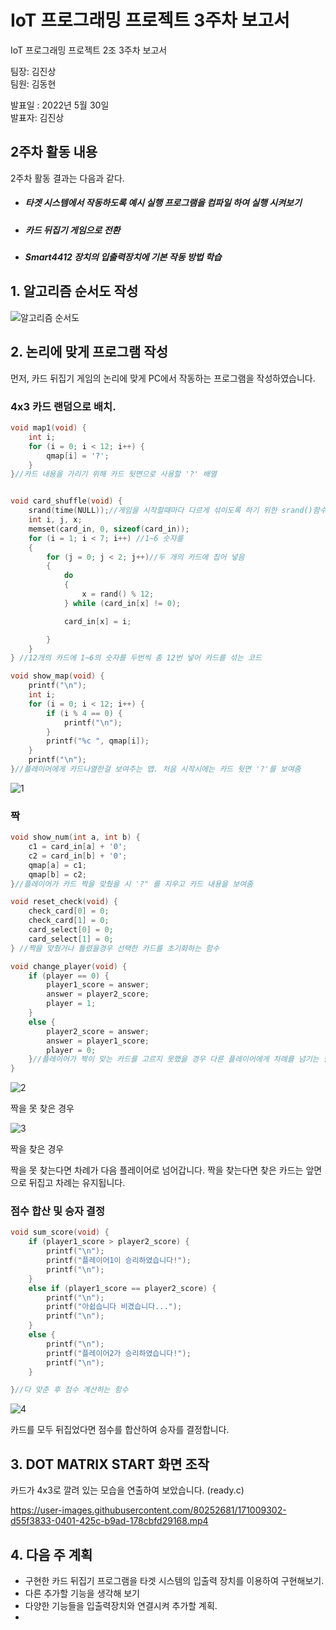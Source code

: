 # IoT 프로그래밍 프로젝트 3주차 보고서

IoT 프로그래밍 프로젝트 2조 3주차 보고서

팀장: 김진상<br>팀원: 김동현 

발표일 : 2022년 5월 30일<br>발표자: 김진상

## 2주차 활동 내용

2주차 활동 결과는 다음과 같다.

- ##### 타겟 시스템에서 작동하도록 예시 실행 프로그램을 컴파일 하여 실행 시켜보기

- ##### 카드 뒤집기 게임으로 전환

- ##### Smart4412 장치의 입출력장치에 기본 작동 방법 학습


## 1. 알고리즘 순서도 작성

![알고리즘 순서도](https://user-images.githubusercontent.com/80252681/171007720-70311687-6b1d-4270-8f1a-05c5568c8702.jpg)

## 2. 논리에 맞게 프로그램 작성

먼저, 카드 뒤집기 게임의 논리에 맞게 PC에서 작동하는 프로그램을 작성하였습니다.

### 4x3 카드 랜덤으로 배치.

```C
void map1(void) {
	int i;
	for (i = 0; i < 12; i++) {
		qmap[i] = '?';
	}
}//카드 내용을 가리기 위해 카드 뒷면으로 사용할 '?' 배열 


void card_shuffle(void) {
	srand(time(NULL));//게임을 시작할때마다 다르게 섞이도록 하기 위한 srand()함수 
	int i, j, x;
	memset(card_in, 0, sizeof(card_in));
	for (i = 1; i < 7; i++) //1~6 숫자를  
	{
		for (j = 0; j < 2; j++)//두 개의 카드에 집어 넣음 
		{
			do
			{
				x = rand() % 12;
			} while (card_in[x] != 0);

			card_in[x] = i;

		}
	}
} //12개의 카드에 1~6의 숫자를 두번씩 총 12번 넣어 카드를 섞는 코드

void show_map(void) {
	printf("\n");
	int i;
	for (i = 0; i < 12; i++) {
		if (i % 4 == 0) {
			printf("\n");
		}
		printf("%c ", qmap[i]);
	}
	printf("\n");
}//플레이어에게 카드나열한걸 보여주는 맵. 처음 시작시에는 카드 뒷면 '?'를 보여줌 
```


![1](https://user-images.githubusercontent.com/80252681/171071214-ba0fe04d-b057-4ef0-b44f-1a1707cbe9fe.png)


### 짝 


```C
void show_num(int a, int b) {
	c1 = card_in[a] + '0';
	c2 = card_in[b] + '0';
	qmap[a] = c1;
	qmap[b] = c2;
}//플레이어가 카드 짝을 맞췄을 시 '?" 를 지우고 카드 내용을 보여줌 

void reset_check(void) {
	check_card[0] = 0;
	check_card[1] = 0;
	card_select[0] = 0;
	card_select[1] = 0;
} //짝을 맞췄거나 틀렸을경우 선택한 카드를 초기화하는 함수 

void change_player(void) {
	if (player == 0) {
		player1_score = answer;
		answer = player2_score;
		player = 1;
	}
	else {
		player2_score = answer;
		answer = player1_score;
		player = 0;
	}//플레이어가 짝이 맞는 카드를 고르지 못했을 경우 다른 플레이어에게 차례를 넘기는 함수 
}
```

![2](https://user-images.githubusercontent.com/80252681/171071686-945f3e66-16de-42d3-a63b-64e62f0fcc62.png)

짝을 못 찾은 경우

![3](https://user-images.githubusercontent.com/80252681/171071877-c7910154-836a-4e66-ab0b-218e3901eb15.png)

짝을 찾은 경우

짝을 못 찾는다면 차례가 다음 플레이어로 넘어갑니다.
짝을 찾는다면 찾은 카드는 앞면으로 뒤집고 차례는 유지됩니다.

### 점수 합산 및 승자 결정

```C
void sum_score(void) {
	if (player1_score > player2_score) {
		printf("\n");
		printf("플레이어1이 승리하였습니다!");
		printf("\n");
	}
	else if (player1_score == player2_score) {
		printf("\n");
		printf("아쉽습니다 비겼습니다...");
		printf("\n");
	}
	else {
		printf("\n");
		printf("플레이어2가 승리하였습니다!");
		printf("\n");
	}

}//다 맞춘 후 점수 계산하는 함수 
```

![4](https://user-images.githubusercontent.com/80252681/171071992-a7aadbb8-7cfc-4377-a69c-9a05f6881265.png)

카드를 모두 뒤집었다면 점수를 합산하여 승자를 결정합니다.




## 3. DOT MATRIX START 화면 조작

카드가 4x3로 깔려 있는 모습을 연출하여 보았습니다. (ready.c)

https://user-images.githubusercontent.com/80252681/171009302-d55f3833-0401-425c-b9ad-178cbfd29168.mp4

## 4. 다음 주 계획

- 구현한 카드 뒤집기 프로그램을 타겟 시스템의 입출력 장치를 이용하여 구현해보기.
- 다른 추가할 기능을 생각해 보기 
- 다양한 기능들을 입출력장치와 연결시켜 추가할 계획.
- 

